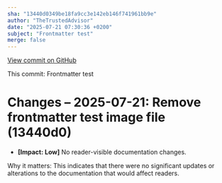 ```yaml
---
sha: "13440d0349be18fa9cc3e142eb146f741961bb9e"
author: "TheTrustedAdvisor"
date: "2025-07-21 07:30:36 +0200"
subject: "Frontmatter test"
merge: false
---
```


[View commit on GitHub](https://github.com/TheTrustedAdvisor/FabricAdoptionFramework/commit/13440d0349be18fa9cc3e142eb146f741961bb9e)

This commit: Frontmatter test

# Changes – 2025-07-21: Remove frontmatter test image file (13440d0)

- **[Impact: Low]** No reader-visible documentation changes.

Why it matters: This indicates that there were no significant updates or alterations to the documentation that would affect readers.
